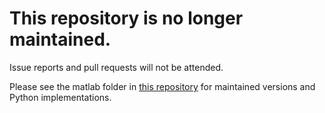 # This repository is no longer maintained.

Issue reports and pull requests will not be attended.

Please see the matlab folder in [this repository](https://github.com/labull/EngineeringPatternRecognition) for maintained versions and Python implementations.
